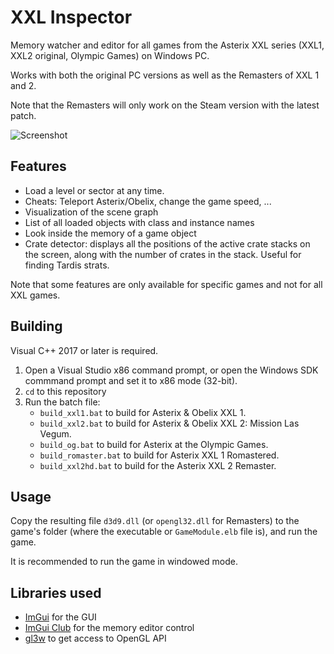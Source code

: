 # XXL Inspector

Memory watcher and editor for all games from the Asterix XXL series (XXL1, XXL2 original, Olympic Games) on Windows PC.

Works with both the original PC versions as well as the Remasters of XXL 1 and 2.

Note that the Remasters will only work on the Steam version with the latest patch.

![Screenshot](scrshot00.png)

## Features

* Load a level or sector at any time.
* Cheats: Teleport Asterix/Obelix, change the game speed, ...
* Visualization of the scene graph
* List of all loaded objects with class and instance names
* Look inside the memory of a game object
* Crate detector: displays all the positions of the active crate stacks on the screen, along with the number of crates in the stack. Useful for finding Tardis strats.

Note that some features are only available for specific games and not for all XXL games.

## Building

Visual C++ 2017 or later is required.

1. Open a Visual Studio x86 command prompt, or open the Windows SDK commmand prompt and set it to x86 mode (32-bit).
2. `cd` to this repository
3. Run the batch file:
   * `build_xxl1.bat` to build for Asterix & Obelix XXL 1.
   * `build_xxl2.bat` to build for Asterix & Obelix XXL 2: Mission Las Vegum.
   * `build_og.bat` to build for Asterix at the Olympic Games.
   * `build_romaster.bat` to build for Asterix XXL 1 Romastered.
   * `build_xxl2hd.bat` to build for the Asterix XXL 2 Remaster.

## Usage

Copy the resulting file `d3d9.dll` (or `opengl32.dll` for Remasters) to the game's folder (where the executable or `GameModule.elb` file is), and run the game.

It is recommended to run the game in windowed mode.

## Libraries used

* [ImGui](https://github.com/ocornut/imgui) for the GUI
* [ImGui Club](https://github.com/ocornut/imgui_club) for the memory editor control
* [gl3w](https://github.com/skaslev/gl3w) to get access to OpenGL API